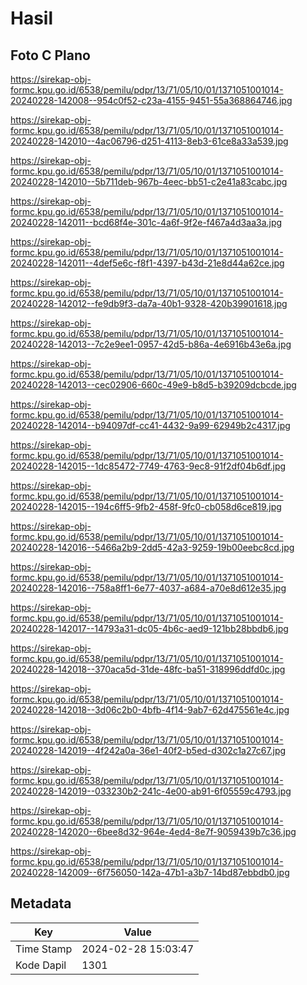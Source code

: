 # Hasil

## Foto C Plano

https://sirekap-obj-formc.kpu.go.id/6538/pemilu/pdpr/13/71/05/10/01/1371051001014-20240228-142008--954c0f52-c23a-4155-9451-55a368864746.jpg

https://sirekap-obj-formc.kpu.go.id/6538/pemilu/pdpr/13/71/05/10/01/1371051001014-20240228-142010--4ac06796-d251-4113-8eb3-61ce8a33a539.jpg

https://sirekap-obj-formc.kpu.go.id/6538/pemilu/pdpr/13/71/05/10/01/1371051001014-20240228-142010--5b711deb-967b-4eec-bb51-c2e41a83cabc.jpg

https://sirekap-obj-formc.kpu.go.id/6538/pemilu/pdpr/13/71/05/10/01/1371051001014-20240228-142011--bcd68f4e-301c-4a6f-9f2e-f467a4d3aa3a.jpg

https://sirekap-obj-formc.kpu.go.id/6538/pemilu/pdpr/13/71/05/10/01/1371051001014-20240228-142011--4def5e6c-f8f1-4397-b43d-21e8d44a62ce.jpg

https://sirekap-obj-formc.kpu.go.id/6538/pemilu/pdpr/13/71/05/10/01/1371051001014-20240228-142012--fe9db9f3-da7a-40b1-9328-420b39901618.jpg

https://sirekap-obj-formc.kpu.go.id/6538/pemilu/pdpr/13/71/05/10/01/1371051001014-20240228-142013--7c2e9ee1-0957-42d5-b86a-4e6916b43e6a.jpg

https://sirekap-obj-formc.kpu.go.id/6538/pemilu/pdpr/13/71/05/10/01/1371051001014-20240228-142013--cec02906-660c-49e9-b8d5-b39209dcbcde.jpg

https://sirekap-obj-formc.kpu.go.id/6538/pemilu/pdpr/13/71/05/10/01/1371051001014-20240228-142014--b94097df-cc41-4432-9a99-62949b2c4317.jpg

https://sirekap-obj-formc.kpu.go.id/6538/pemilu/pdpr/13/71/05/10/01/1371051001014-20240228-142015--1dc85472-7749-4763-9ec8-91f2df04b6df.jpg

https://sirekap-obj-formc.kpu.go.id/6538/pemilu/pdpr/13/71/05/10/01/1371051001014-20240228-142015--194c6ff5-9fb2-458f-9fc0-cb058d6ce819.jpg

https://sirekap-obj-formc.kpu.go.id/6538/pemilu/pdpr/13/71/05/10/01/1371051001014-20240228-142016--5466a2b9-2dd5-42a3-9259-19b00eebc8cd.jpg

https://sirekap-obj-formc.kpu.go.id/6538/pemilu/pdpr/13/71/05/10/01/1371051001014-20240228-142016--758a8ff1-6e77-4037-a684-a70e8d612e35.jpg

https://sirekap-obj-formc.kpu.go.id/6538/pemilu/pdpr/13/71/05/10/01/1371051001014-20240228-142017--14793a31-dc05-4b6c-aed9-121bb28bbdb6.jpg

https://sirekap-obj-formc.kpu.go.id/6538/pemilu/pdpr/13/71/05/10/01/1371051001014-20240228-142018--370aca5d-31de-48fc-ba51-318996ddfd0c.jpg

https://sirekap-obj-formc.kpu.go.id/6538/pemilu/pdpr/13/71/05/10/01/1371051001014-20240228-142018--3d06c2b0-4bfb-4f14-9ab7-62d475561e4c.jpg

https://sirekap-obj-formc.kpu.go.id/6538/pemilu/pdpr/13/71/05/10/01/1371051001014-20240228-142019--4f242a0a-36e1-40f2-b5ed-d302c1a27c67.jpg

https://sirekap-obj-formc.kpu.go.id/6538/pemilu/pdpr/13/71/05/10/01/1371051001014-20240228-142019--033230b2-241c-4e00-ab91-6f05559c4793.jpg

https://sirekap-obj-formc.kpu.go.id/6538/pemilu/pdpr/13/71/05/10/01/1371051001014-20240228-142020--6bee8d32-964e-4ed4-8e7f-9059439b7c36.jpg

https://sirekap-obj-formc.kpu.go.id/6538/pemilu/pdpr/13/71/05/10/01/1371051001014-20240228-142009--6f756050-142a-47b1-a3b7-14bd87ebbdb0.jpg


## Metadata

| Key        | Value               |
| ---------- | ------------------- |
| Time Stamp | 2024-02-28 15:03:47 |
| Kode Dapil | 1301                |



